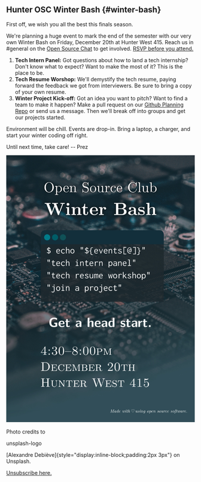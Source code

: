 Hunter OSC Winter Bash {#winter-bash}
----------------------

First off, we wish you all the best this finals season.

We\'re planning a huge event to mark the end of the semester with our
very own Winter Bash on Friday, December 20th at Hunter West 415. Reach
us in \#general on the [Open Source Chat](bit.ly/HOSCchat) to get
involved. [RSVP before you attend.](https://forms.gle/tMREctFxiQioz9CT7)

1.  **Tech Intern Panel:** Got questions about how to land a tech
    internship? Don\'t know what to expect? Want to make the most of it?
    This is the place to be.
2.  **Tech Resume Worshop:** We\'ll demystify the tech resume, paying
    forward the feedback we got from interviewers. Be sure to bring a
    copy of your own resume.
3.  **Winter Project Kick-off:** Got an idea you want to pitch? Want to
    find a team to make it happen? Make a pull request on our [Github
    Planning Repo](https://github.com/Hunter-Open-Source-Club/Planning)
    or send us a message. Then we\'ll break off into groups and get our
    projects started.

Environment will be chill. Events are drop-in. Bring a laptop, a
charger, and start your winter coding off right.

Until next time, take care! \-- Prez

![](hosc-winter-bash.jpg)

Photo credits to

unsplash-logo

[Alexandre Debiève]{style="display:inline-block;padding:2px 3px"} on
Unsplash.

[Unsubscribe here.](%5Bunsubscribe%5D)
